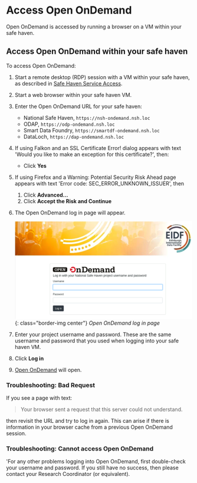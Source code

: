 # Access Open OnDemand

Open OnDemand is accessed by running a browser on a VM within your safe haven.

## Access Open OnDemand within your safe haven

To access Open OnDemand:

1. Start a remote desktop (RDP) session with a VM within your safe haven, as described in [Safe Haven Service Access](../../safe-haven-access/).
1. Start a web browser within your safe haven VM.
1. Enter the Open OnDemand URL for your safe haven:
    * National Safe Haven, `https://nsh-ondemand.nsh.loc`
    * ODAP, `https://odp-ondemand.nsh.loc`
    * Smart Data Foundry, `https://smartdf-ondemand.nsh.loc`
    * DataLoch, `https://dap-ondemand.nsh.loc`
1. If using Falkon and an SSL Certificate Error! dialog appears with text 'Would you like to make an exception for this certificate?', then:
    * Click **Yes**
1. If using Firefox and a Warning: Potential Security Risk Ahead page appears with text 'Error code: SEC_ERROR_UNKNOWN_ISSUER', then
    1. Click **Advanced...**
    1. Click **Accept the Risk and Continue**
1. The Open OnDemand log in page will appear.

    ![Open OnDemand log in page](../../images/open-ondemand/login-page.png){: class="border-img center"} *Open OnDemand log in page*

1. Enter your project username and password. These are the same username and password that you used when logging into your safe haven VM.
1. Click **Log in**
1. [Open OnDemand](./portal.md) will open.

### Troubleshooting: Bad Request

If you see a page with text:

> Your browser sent a request that this server could not understand.

then revisit the URL and try to log in again. This can arise if there is information in your browser cache from a previous Open OnDemand session.

### Troubleshooting: Cannot access Open OnDemand

'For any other problems logging into Open OnDemand, first double-check your username and password. If you still have no success, then please contact your Research Coordinator (or equivalent).
